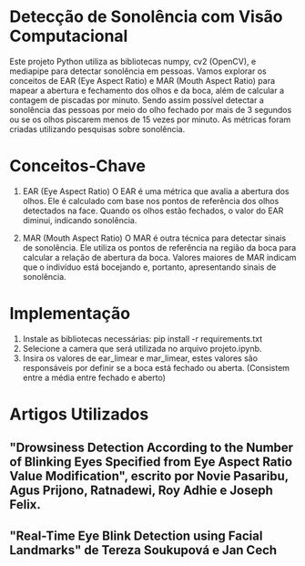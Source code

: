 # Detecção de Sonolência com Visão Computacional
 Este projeto Python utiliza as bibliotecas numpy, cv2 (OpenCV), e mediapipe para detectar sonolência em pessoas. Vamos explorar os conceitos de EAR (Eye Aspect Ratio) e MAR (Mouth Aspect Ratio) para mapear a abertura e fechamento dos olhos e da boca, além de calcular a contagem de piscadas por minuto. Sendo assim possível detectar a sonolência das pessoas por meio do olho fechado por mais de 3 segundos ou se os olhos piscarem menos de 15 vezes por minuto. As métricas foram criadas utilizando pesquisas sobre sonolência.

# Conceitos-Chave
1. EAR (Eye Aspect Ratio)
O EAR é uma métrica que avalia a abertura dos olhos. Ele é calculado com base nos pontos de referência dos olhos detectados na face. Quando os olhos estão fechados, o valor do EAR diminui, indicando sonolência.

2. MAR (Mouth Aspect Ratio)
O MAR é outra técnica para detectar sinais de sonolência. Ele utiliza os pontos de referência na região da boca para calcular a relação de abertura da boca. Valores maiores de MAR indicam que o indivíduo está bocejando e, portanto, apresentando sinais de sonolência.

# Implementação
1. Instale as bibliotecas necessárias:
pip install -r requirements.txt
2. Selecione a camera que será utilizada no arquivo projeto.ipynb.
3. Insira os valores de ear_limear e mar_limear, estes valores são responsáveis por definir se a boca está fechado ou aberta. (Consistem entre a média entre fechado e aberto)

# Artigos Utilizados
## "Drowsiness Detection According to the Number of Blinking Eyes Specified from Eye Aspect Ratio Value Modification", escrito por Novie Pasaribu, Agus Prijono, Ratnadewi, Roy Adhie e Joseph Felix.
## "Real-Time Eye Blink Detection using Facial Landmarks" de Tereza Soukupová e Jan Cech

